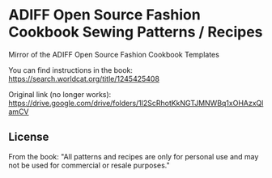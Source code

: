 # ADIFF Open Source Fashion Cookbook Sewing Patterns / Recipes

Mirror of the ADIFF Open Source Fashion Cookbook Templates

You can find instructions in the book: https://search.worldcat.org/title/1245425408

Original link (no longer works): https://drive.google.com/drive/folders/1l2ScRhotKkNGTJMNWBq1xOHAzxQlamCV

## License

From the book: "All patterns and recipes are only for personal use and may not be used for commercial or resale purposes."
